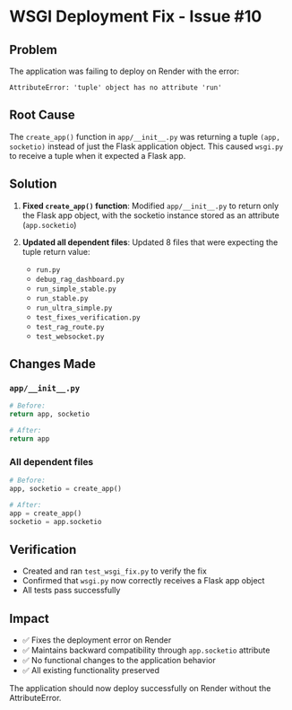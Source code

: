 # WSGI Deployment Fix - Issue #10

## Problem
The application was failing to deploy on Render with the error:
```
AttributeError: 'tuple' object has no attribute 'run'
```

## Root Cause
The `create_app()` function in `app/__init__.py` was returning a tuple `(app, socketio)` instead of just the Flask application object. This caused `wsgi.py` to receive a tuple when it expected a Flask app.

## Solution
1. **Fixed `create_app()` function**: Modified `app/__init__.py` to return only the Flask app object, with the socketio instance stored as an attribute (`app.socketio`)

2. **Updated all dependent files**: Updated 8 files that were expecting the tuple return value:
   - `run.py`
   - `debug_rag_dashboard.py` 
   - `run_simple_stable.py`
   - `run_stable.py`
   - `run_ultra_simple.py`
   - `test_fixes_verification.py`
   - `test_rag_route.py`
   - `test_websocket.py`

## Changes Made

### `app/__init__.py`
```python
# Before:
return app, socketio

# After:
return app
```

### All dependent files
```python
# Before:
app, socketio = create_app()

# After:
app = create_app()
socketio = app.socketio
```

## Verification
- Created and ran `test_wsgi_fix.py` to verify the fix
- Confirmed that `wsgi.py` now correctly receives a Flask app object
- All tests pass successfully

## Impact
- ✅ Fixes the deployment error on Render
- ✅ Maintains backward compatibility through `app.socketio` attribute
- ✅ No functional changes to the application behavior
- ✅ All existing functionality preserved

The application should now deploy successfully on Render without the AttributeError.